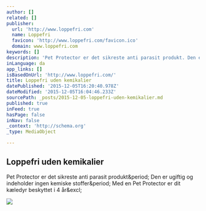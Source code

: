 ```yaml
---
author: []
related: []
publisher:
  url: 'http://www.loppefri.com'
  name: Loppefri
  favicon: 'http://www.loppefri.com/favicon.ico'
  domain: www.loppefri.com
keywords: []
description: 'Pet Protector er det sikreste anti parasit produkt. Den er ugiftig og indeholder ingen kemiske stoffer. Med en Pet Protector er dit kæledyr beskyttet i 4 år!'
inLanguage: da
app_links: []
isBasedOnUrl: 'http://www.loppefri.com/'
title: Loppefri uden kemikalier
datePublished: '2015-12-05T16:20:40.978Z'
dateModified: '2015-12-05T16:04:46.233Z'
sourcePath: _posts/2015-12-05-loppefri-uden-kemikalier.md
published: true
inFeed: true
hasPage: false
inNav: false
_context: 'http://schema.org'
_type: MediaObject

---
```

<article style=""><h1>Loppefri uden kemikalier</h1><p>Pet Protector er det sikreste anti parasit produkt&amp;period; Den er ugiftig og indeholder ingen kemiske stoffer&amp;period; Med en Pet Protector er dit kæledyr beskyttet i 4 år&amp;excl;</p><img src="http://www.Loppefri.com/uploads/1/0/1/4/10144762/1430045994.png" /></article>